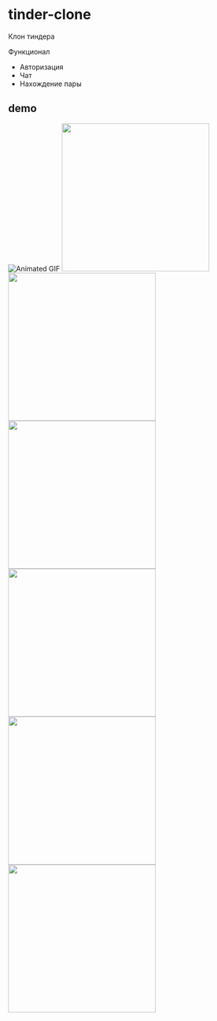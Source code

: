 # tinder-clone

Клон тиндера

Функционал

- Авторизация
- Чат
- Нахождение пары

  


## demo
![Animated GIF](./demo.gif)
<img src="./1.jpg" width="300"/>
<img src="./2.jpg" width="300"/>
<img src="./3.jpg" width="300"/>
<img src="./4.jpg" width="300"/>
<img src="./5.jpg" width="300"/>
<img src="./6.jpg" width="300"/>
